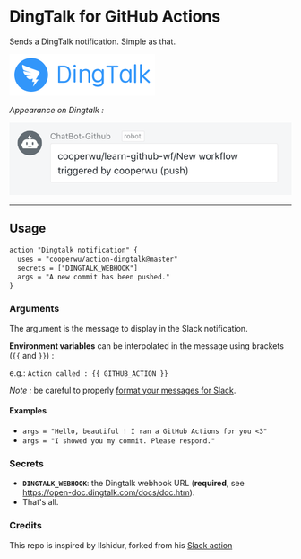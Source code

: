 # DingTalk for GitHub Actions

Sends a DingTalk notification. Simple as that.

![Dingtalk Logo](dingtalk-logo.png "Dingtalk Logo")

*Appearance on Dingtalk :*

![Dingtalk message](action-message.png "Dingtalk message")

<hr/>

## Usage

```hcl
action "Dingtalk notification" {
  uses = "cooperwu/action-dingtalk@master"
  secrets = ["DINGTALK_WEBHOOK"]
  args = "A new commit has been pushed."
}
```

### Arguments

The argument is the message to display in the Slack notification.

**Environment variables** can be interpolated in the message using brackets (`{{` and `}}`) :

e.g.: `Action called : {{ GITHUB_ACTION }}`

*Note :* be careful to properly [format your messages for Slack](https://api.slack.com/docs/message-formatting).

#### Examples

* `args = "Hello, beautiful ! I ran a GitHub Actions for you <3"`
* `args = "I showed you my commit. Please respond."`

### Secrets

* **`DINGTALK_WEBHOOK`**: the Dingtalk webhook URL (**required**, see https://open-doc.dingtalk.com/docs/doc.htm).
* That's all.

### Credits

This repo is inspired by Ilshidur, forked from his [Slack action](https://github.com/Ilshidur/action-slack) 
